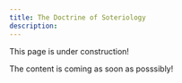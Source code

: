 ```yaml
---
title: The Doctrine of Soteriology
description: 
---
```


This page is under construction!

The content is coming as soon as posssibly!
